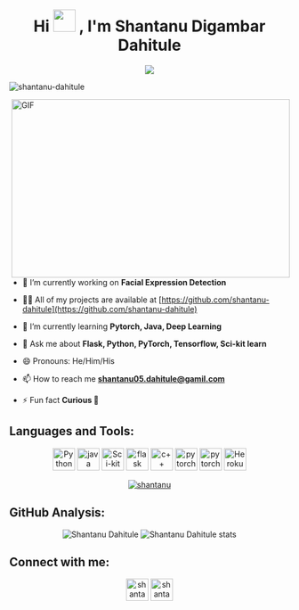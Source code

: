<h1 align="center">Hi <img src="https://media.giphy.com/media/hvRJCLFzcasrR4ia7z/giphy.gif" width="40"> , I'm Shantanu Digambar Dahitule</h1>
<p align="center">
  <img src="https://readme-typing-svg.herokuapp.com?font=Helvetica&color=%2336BCF7&center=true&vCenter=true&lines=Computer+Science+Student;Machine+Learning+Enthusiast;Web+Developer;Intrested+To+Code+Anything"></a>
</p>
<p align="left"> <img src="https://komarev.com/ghpvc/?username=shantanu-dahitule" alt="shantanu-dahitule" /> </p>

 <img align="right" alt="GIF" src="https://camo.githubusercontent.com/2309797487e5e969659a3b545c96151807b04120a9cc2985f632ec94ba00c9f3/68747470733a2f2f6d656469612e67697068792e636f6d2f6d656469612f53576f536b4e36447854737a71494b4571762f67697068792e676966" width="500" height="320" />

- 🔭 I’m currently working on **Facial Expression Detection**

- 👨‍💻 All of my projects are available at [https://github.com/shantanu-dahitule](https://github.com/shantanu-dahitule)

- 🌱 I’m currently learning **Pytorch, Java, Deep Learning**

- 💬 Ask me about **Flask, Python, PyTorch, Tensorflow, Sci-kit learn**

- 😄 Pronouns: He/Him/His

- 📫 How to reach me **shantanu05.dahitule@gamil.com**

- ⚡ Fun fact **Curious 🤭**


<h2 align="left">Languages and Tools:</h2>
<p align="center">
<img src="https://api.iconify.design/logos:python.svg" alt="Python" width="40" height="40"/>
<img src="https://api.iconify.design/logos:java.svg" alt="java" width="40" height="40"/> 
<img src="https://upload.wikimedia.org/wikipedia/commons/0/05/Scikit_learn_logo_small.svg" alt="Sci-kit learn" width="40" height="40"/> 
<img src="https://upload.wikimedia.org/wikipedia/commons/3/3c/Flask_logo.svg" alt="flask" width="40" height="40"/> 
<img src="https://api.iconify.design/logos:c-plusplus.svg" alt="c++" width="40" height="40"/> 
<img src="https://api.iconify.design/logos-pytorch.svg" alt="pytorch" width="40" height="40"/>
<img src="https://api.iconify.design/logos-tensorflow.svg" alt="pytorch" width="40" height="40"/>
 <img src="https://www.vectorlogo.zone/logos/heroku/heroku-icon.svg" alt="Heroku" width="40" height="40"/>
 <p align="center"> <a href="https://github.com/ryo-ma/github-profile-trophy"><img src="https://github-profile-trophy.vercel.app/?username=shantanu-dahitule" alt="shantanu" /></a> </p>
<h2 align="left">GitHub Analysis:</h2>  
</p><p align="center"> <img src="https://github-readme-stats.vercel.app/api?username=shantanu-dahitule&show_icons=true" alt="Shantanu Dahitule" />
 <img src="https://github-readme-stats.vercel.app/api/top-langs/?username=shantanu-dahitule&layout=compact" alt="Shantanu Dahitule stats" /> 
</p>
<h2 align="left">Connect with me:</h2>
<p align="center">
<a href="https://www.linkedin.com/in/shantanu-dahitule-b36709203" target="blank"><img align="center" src="https://www.vectorlogo.zone/logos/linkedin/linkedin-icon.svg" alt="shantanu dahitule linkdin" height="40" width="40" /></a>
<a href="https://www.instagram.com/shantanu_dahitule?r=nametag target="blank"><img align="center" src="https://www.vectorlogo.zone/logos/instagram/instagram-icon.svg" alt="shantanu_dahitule" height="40" width="40" /></a>
</p>
